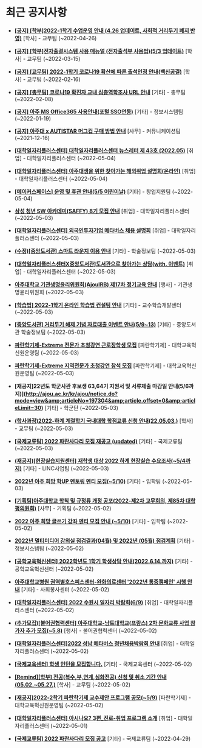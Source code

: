 # 최근 공지사항

* **[[공지] [학부]2022-1학기 수업운영 안내 (4.26 업데이트, 사회적 거리두기 폐지 반영)](http://ajou.ac.kr/kr/ajou/notice.do?mode=view&amp;articleNo=196998&amp;article.offset=0&amp;articleLimit=30)**
 [학사] - 교무팀 (~2022-04-26)

* **[[공지] [학부]전자출결시스템 사용 매뉴얼 (전자출석부 사용법)(5/3 업데이트)](http://ajou.ac.kr/kr/ajou/notice.do?mode=view&amp;articleNo=192571&amp;article.offset=0&amp;articleLimit=30)**
 [학사] - 교무팀 (~2022-03-15)

* **[[공지] [교무팀] 2022-1학기 코로나19 확산에 따른 출석인정 안내(백신공결)](http://ajou.ac.kr/kr/ajou/notice.do?mode=view&amp;articleNo=180913&amp;article.offset=0&amp;articleLimit=30)**
 [학사] - 교무팀 (~2022-02-16)

* **[[공지] [총무팀] 코로나19 확진자 교내 심층역학조사 URL 안내](http://ajou.ac.kr/kr/ajou/notice.do?mode=view&amp;articleNo=180493&amp;article.offset=0&amp;articleLimit=30)**
 [기타] - 총무팀 (~2022-02-08)

* **[[공지] 아주 MS Office365 사용안내(포털 SSO연동)](http://ajou.ac.kr/kr/ajou/notice.do?mode=view&amp;articleNo=179802&amp;article.offset=0&amp;articleLimit=30)**
 [기타] - 정보시스템팀 (~2022-01-19)

* **[[공지] 아주대 x AUTISTAR 머그컵 구매 방법 안내](http://ajou.ac.kr/kr/ajou/notice.do?mode=view&amp;articleNo=147976&amp;article.offset=0&amp;articleLimit=30)**
 [사무] - 커뮤니케이션팀 (~2021-12-16)

* **[[대학일자리플러스센터] 대학일자리플러스센터 뉴스레터 제 43호 (2022.05)](http://ajou.ac.kr/kr/ajou/notice.do?mode=view&amp;articleNo=197369&amp;article.offset=0&amp;articleLimit=30)**
 [취업] - 대학일자리플러스센터 (~2022-05-04)

* **[[대학일자리플러스센터] 아주대생을 위한 찾아가는 해외취업 설명회(온라인)](http://ajou.ac.kr/kr/ajou/notice.do?mode=view&amp;articleNo=197356&amp;article.offset=0&amp;articleLimit=30)**
 [취업] - 대학일자리플러스센터 (~2022-05-04)

* **[[메이커스페이스] 운영 및 휴관 안내(5/5 어린이날)](http://ajou.ac.kr/kr/ajou/notice.do?mode=view&amp;articleNo=197349&amp;article.offset=0&amp;articleLimit=30)**
 [기타] - 창업지원팀 (~2022-05-04)

* **[삼성 청년 SW 아카데미(SAFFY) 8기 모집 안내](http://ajou.ac.kr/kr/ajou/notice.do?mode=view&amp;articleNo=197346&amp;article.offset=0&amp;articleLimit=30)**
 [취업] - 대학일자리플러스센터 (~2022-05-03)

* **[[대학일자리플러스센터] 외국인투자기업 메타버스 채용 설명회](http://ajou.ac.kr/kr/ajou/notice.do?mode=view&amp;articleNo=197345&amp;article.offset=0&amp;articleLimit=30)**
 [취업] - 대학일자리플러스센터 (~2022-05-03)

* **[(수정)[중앙도서관] 스마트 라운지 이용 안내](http://ajou.ac.kr/kr/ajou/notice.do?mode=view&amp;articleNo=197343&amp;article.offset=0&amp;articleLimit=30)**
 [기타] - 학술정보팀 (~2022-05-03)

* **[[대학일자리플러스센터X중앙도서관]도서관으로 찾아가는 상담(with. 이벤트)](http://ajou.ac.kr/kr/ajou/notice.do?mode=view&amp;articleNo=197338&amp;article.offset=0&amp;articleLimit=30)**
 [취업] - 대학일자리플러스센터 (~2022-05-03)

* **[아주대학교 기관생명윤리위원회(AjouIRB) 제17차 정기교육 안내](http://ajou.ac.kr/kr/ajou/notice.do?mode=view&amp;articleNo=197336&amp;article.offset=0&amp;articleLimit=30)**
 [행사] - 기관생명윤리위원회 (~2022-05-03)

* **[[학습법] 2022-1학기 온라인 학습법 컨설팅 안내](http://ajou.ac.kr/kr/ajou/notice.do?mode=view&amp;articleNo=197321&amp;article.offset=0&amp;articleLimit=30)**
 [기타] - 교수학습개발센터 (~2022-05-03)

* **[[중앙도서관] 거리두기 해제 기념 자료대출 이벤트 안내(5/9~13)](http://ajou.ac.kr/kr/ajou/notice.do?mode=view&amp;articleNo=197318&amp;article.offset=0&amp;articleLimit=30)**
 [기타] - 중앙도서관 학술정보팀 (~2022-05-03)

* **[파란학기제-Extreme 전문가 초청강연 근로장학생 모집](http://ajou.ac.kr/kr/ajou/notice.do?mode=view&amp;articleNo=197316&amp;article.offset=0&amp;articleLimit=30)**
 [파란학기제] - 대학교육혁신원운영팀 (~2022-05-03)

* **[파란학기제-Extreme 지역전문가 초청강연 참석 모집](http://ajou.ac.kr/kr/ajou/notice.do?mode=view&amp;articleNo=197310&amp;article.offset=0&amp;articleLimit=30)**
 [파란학기제] - 대학교육혁신원운영팀 (~2022-05-03)

* **[재공지]22년도 학군사관 후보생 63,64기 지원서 및 서류제출 마감일 안내(5/6까지)](http://ajou.ac.kr/kr/ajou/notice.do?mode=view&amp;articleNo=197304&amp;article.offset=0&amp;articleLimit=30)**
 [기타] - 학군단 (~2022-05-03)

* **[(학사과정)2022-하계 계절학기 국내대학 학점교류 신청 안내(22.05.03.)](http://ajou.ac.kr/kr/ajou/notice.do?mode=view&amp;articleNo=197302&amp;article.offset=0&amp;articleLimit=30)**
 [학사] - 교무팀 (~2022-05-03)

* **[[국제교류팀] 2022 파란사다리 모집 재공고 (updated)](http://ajou.ac.kr/kr/ajou/notice.do?mode=view&amp;articleNo=197301&amp;article.offset=0&amp;articleLimit=30)**
 [기타] - 국제교류팀 (~2022-05-03)

* **[(재공지)[현장실습지원센터] 재학생 대상 2022 하계 현장실습 수요조사(~5/4까지)](http://ajou.ac.kr/kr/ajou/notice.do?mode=view&amp;articleNo=197299&amp;article.offset=0&amp;articleLimit=30)**
 [기타] - LINC사업팀 (~2022-05-03)

* **[2022년 아주 희망 학UP 멘토링 멘티 모집(~5/10)](http://ajou.ac.kr/kr/ajou/notice.do?mode=view&amp;articleNo=197295&amp;article.offset=0&amp;articleLimit=30)**
 [기타] - 입학팀 (~2022-05-03)

* **[[기획팀]아주대학교 학칙 및 규정류 개정 공포(2022-제2차 교무회의, 제85차 대학평의원회)](http://ajou.ac.kr/kr/ajou/notice.do?mode=view&amp;articleNo=197291&amp;article.offset=0&amp;articleLimit=30)**
 [사무] - 기획팀 (~2022-05-02)

* **[2022 아주 희망 글쓰기 강좌 멘티 모집 안내 (~5/10)](http://ajou.ac.kr/kr/ajou/notice.do?mode=view&amp;articleNo=197290&amp;article.offset=0&amp;articleLimit=30)**
 [기타] - 입학팀 (~2022-05-02)

* **[2022년 멀티미디어 강의실 점검결과(04월) 및 2022년 (05월) 점검계획](http://ajou.ac.kr/kr/ajou/notice.do?mode=view&amp;articleNo=197276&amp;article.offset=0&amp;articleLimit=30)**
 [기타] - 정보시스템팀 (~2022-05-02)

* **[[공학교육혁신센터] 2022학년도 1학기 학생상담 안내(2022.6.14.까지)](http://ajou.ac.kr/kr/ajou/notice.do?mode=view&amp;articleNo=197269&amp;article.offset=0&amp;articleLimit=30)**
 [기타] - 공학교육혁신센터 (~2022-05-02)

* **[아주대학교병원 권역별호스피스센터-완화의료센터 &#x27;2022년 통증캠페인&#x27; 시행 안내](http://ajou.ac.kr/kr/ajou/notice.do?mode=view&amp;articleNo=197268&amp;article.offset=0&amp;articleLimit=30)**
 [기타] - 사회봉사센터 (~2022-05-02)

* **[[대학일자리플러스센터] 2022 수원시 일자리 박람회(6/9)](http://ajou.ac.kr/kr/ajou/notice.do?mode=view&amp;articleNo=197267&amp;article.offset=0&amp;articleLimit=30)**
 [취업] - 대학일자리플러스센터 (~2022-05-02)

* **[(추가모집)[불어권협력센터] 아주대학교-낭트대학교(프랑스) 2차 문화교류 사업 참가자 추가 모집(~5.8)](http://ajou.ac.kr/kr/ajou/notice.do?mode=view&amp;articleNo=197259&amp;article.offset=0&amp;articleLimit=30)**
 [행사] - 불어권협력센터 (~2022-05-02)

* **[[대학일자리플러스센터]2022 성남 메타버스 청년채용박람회 안내](http://ajou.ac.kr/kr/ajou/notice.do?mode=view&amp;articleNo=197257&amp;article.offset=0&amp;articleLimit=30)**
 [취업] - 대학일자리플러스센터 (~2022-05-02)

* **[[국제교육센터] 학생 인턴을 모집합니다.](http://ajou.ac.kr/kr/ajou/notice.do?mode=view&amp;articleNo=197256&amp;article.offset=0&amp;articleLimit=30)**
 [기타] - 국제교육센터 (~2022-05-02)

* **[[Remind][학부] 전공(복수,부,연계,심화전공) 신청 및 취소 기간 안내 (05.02.~05.27.)](http://ajou.ac.kr/kr/ajou/notice.do?mode=view&amp;articleNo=197248&amp;article.offset=0&amp;articleLimit=30)**
 [학사] - 교무팀 (~2022-05-02)

* **[[재공지]2022-2학기 파란학기제 교수제안 프로그램 공모(~5/9)](http://ajou.ac.kr/kr/ajou/notice.do?mode=view&amp;articleNo=197245&amp;article.offset=0&amp;articleLimit=30)**
 [파란학기제] - 대학교육혁신원운영팀 (~2022-05-02)

* **[[대학일자리플러스센터] 아시나요? 3편_진로-취업 프로그램 소개](http://ajou.ac.kr/kr/ajou/notice.do?mode=view&amp;articleNo=197243&amp;article.offset=0&amp;articleLimit=30)**
 [취업] - 대학일자리플러스센터 (~2022-05-01)

* **[[국제교류팀] 2022 파란사다리 모집 공고](http://ajou.ac.kr/kr/ajou/notice.do?mode=view&amp;articleNo=197237&amp;article.offset=0&amp;articleLimit=30)**
 [기타] - 국제교류팀 (~2022-04-29)

